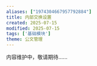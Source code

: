 ```yaml
---
aliases: ["1974304667957792884"]
title: 内部交换设置
created: 2025-07-15
modified: 2025-07-15
tags: ['基础模块']
theme: 公文管理
---
```


内容维护中，敬请期待......
